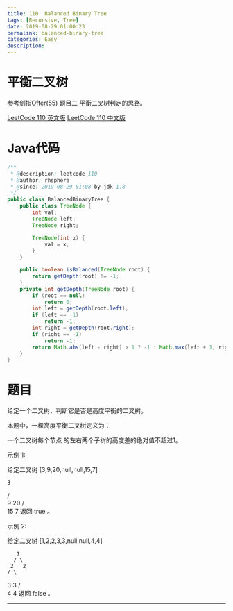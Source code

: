 ```yaml
---
title: 110. Balanced Binary Tree
tags: [Recursive, Tree]
date: 2019-08-29 01:00:23
permalink: balanced-binary-tree
categories: Easy
description:
---
```

<p class="description"></p>


<!-- more -->

# 平衡二叉树
参考[剑指Offer(55) 题目二 平衡二叉树判定](https://blogs.rhsphere.com/leetcode/2019/08/02/tree-depth.html)的思路。

[LeetCode 110 英文版](https://leetcode-cn.com/problems/maximum-depth-of-binary-tree/)
[LeetCode 110 中文版](https://leetcode-cn.com/problems/balanced-binary-tree/)



# Java代码

```java
/**
 * @description: leetcode 110
 * @author: rhsphere
 * @since: 2019-08-29 01:08 by jdk 1.8
 */
public class BalancedBinaryTree {
    public class TreeNode {
        int val;
        TreeNode left;
        TreeNode right;

        TreeNode(int x) {
            val = x;
        }
    }

    public boolean isBalanced(TreeNode root) {
        return getDepth(root) != -1;
    }
    private int getDepth(TreeNode root) {
        if (root == null)
            return 0;
        int left = getDepth(root.left);
        if (left == -1)
            return -1;
        int right = getDepth(root.right);
        if (right == -1)
            return -1;
        return Math.abs(left - right) > 1 ? -1 : Math.max(left + 1, right + 1);
    }
}
```



# 题目
给定一个二叉树，判断它是否是高度平衡的二叉树。

本题中，一棵高度平衡二叉树定义为：

一个二叉树每个节点 的左右两个子树的高度差的绝对值不超过1。

示例 1:

给定二叉树 [3,9,20,null,null,15,7]

    3
   / \
  9  20
    /  \
   15   7
返回 true 。

示例 2:

给定二叉树 [1,2,2,3,3,null,null,4,4]

       1
      / \
     2   2
    / \
   3   3
  / \
 4   4
返回 false 。




<hr />